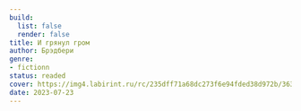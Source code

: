 ```yaml
---
build:
  list: false
  render: false
title: И грянул гром
author: Брэдбери
genre:
- fictionn
status: readed
cover: https://img4.labirint.ru/rc/235dff71a68dc273f6e94fded38d972b/363x561q80/books92/917684/cover.jpg?1670909122
date: 2023-07-23
---
```


